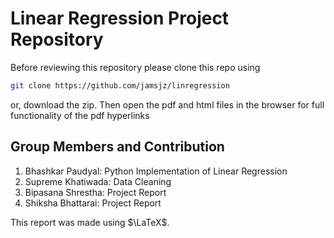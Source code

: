 # Linear Regression Project Repository

Before reviewing this repository please clone this repo using
```bash
git clone https://github.com/jamsjz/linregression
````
or, download the zip.
Then open the pdf and html files in the browser for full functionality of the pdf hyperlinks

## Group Members and Contribution
1. Bhashkar Paudyal: Python Implementation of Linear Regression
2. Supreme Khatiwada: Data Cleaning
3. Bipasana Shrestha: Project Report
4. Shiksha Bhattarai: Project Report

This report was made using $\LaTeX\$.
